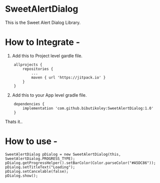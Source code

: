 # SweetAlertDialog

This is the Sweet Alert Dialog Library.

# How to Integrate - 

1. Add this to Project level gardle file.

```
	allprojects {
		repositories {
			...
			maven { url 'https://jitpack.io' }
		}
	}
```

2. Add this to your App level gradle file.

```
	dependencies {
		implementation 'com.github.bibutikoley:SweetAlertDialog:1.0'
	}
```
  
 Thats it..

# How to use -
```
SweetAlertDialog pDialog = new SweetAlertDialog(this, SweetAlertDialog.PROGRESS_TYPE);
pDialog.getProgressHelper().setBarColor(Color.parseColor("#A5DC86"));
pDialog.setTitleText("Loading");
pDialog.setCancelable(false);
pDialog.show();
```

